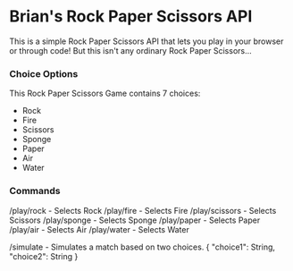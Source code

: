 # Brian's Rock Paper Scissors API

This is a simple Rock Paper Scissors API that lets you play in your browser or through code! But this isn't any ordinary Rock Paper Scissors...

### Choice Options

This Rock Paper Scissors Game contains 7 choices: 
- Rock
- Fire
- Scissors
- Sponge
- Paper
- Air
- Water

### Commands
/play/rock - Selects Rock
/play/fire - Selects Fire
/play/scissors - Selects Scissors
/play/sponge - Selects Sponge
/play/paper - Selects Paper
/play/air - Selects Air
/play/water - Selects Water

/simulate - Simulates a match based on two choices.
{
    "choice1": String,
    "choice2": String
}